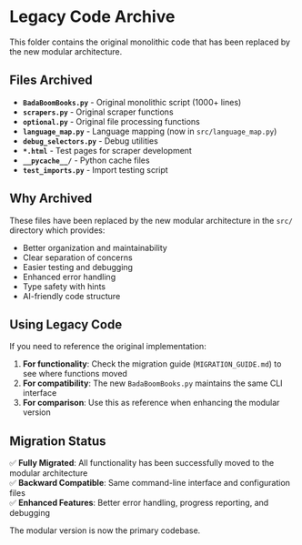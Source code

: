 # Legacy Code Archive

This folder contains the original monolithic code that has been replaced by the new modular architecture.

## Files Archived

- **`BadaBoomBooks.py`** - Original monolithic script (1000+ lines)
- **`scrapers.py`** - Original scraper functions  
- **`optional.py`** - Original file processing functions
- **`language_map.py`** - Language mapping (now in `src/language_map.py`)
- **`debug_selectors.py`** - Debug utilities
- **`*.html`** - Test pages for scraper development
- **`__pycache__/`** - Python cache files
- **`test_imports.py`** - Import testing script

## Why Archived

These files have been replaced by the new modular architecture in the `src/` directory which provides:

- Better organization and maintainability
- Clear separation of concerns
- Easier testing and debugging
- Enhanced error handling
- Type safety with hints
- AI-friendly code structure

## Using Legacy Code

If you need to reference the original implementation:

1. **For functionality**: Check the migration guide (`MIGRATION_GUIDE.md`) to see where functions moved
2. **For compatibility**: The new `BadaBoomBooks.py` maintains the same CLI interface
3. **For comparison**: Use this as reference when enhancing the modular version

## Migration Status

✅ **Fully Migrated**: All functionality has been successfully moved to the modular architecture  
✅ **Backward Compatible**: Same command-line interface and configuration files  
✅ **Enhanced Features**: Better error handling, progress reporting, and debugging  

The modular version is now the primary codebase.
